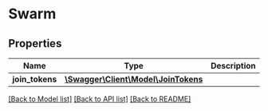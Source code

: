 # Swarm

## Properties
Name | Type | Description | Notes
------------ | ------------- | ------------- | -------------
**join_tokens** | [**\Swagger\Client\Model\JoinTokens**](JoinTokens.md) |  | [optional] 

[[Back to Model list]](../README.md#documentation-for-models) [[Back to API list]](../README.md#documentation-for-api-endpoints) [[Back to README]](../README.md)


